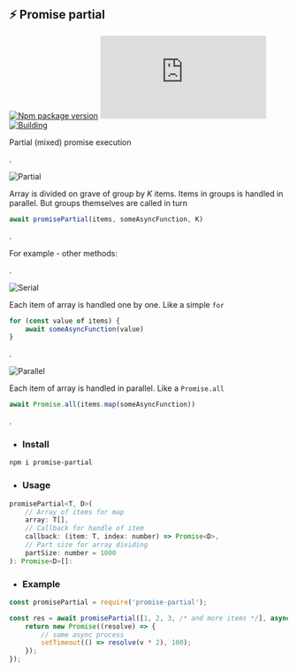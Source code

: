 ## ⚡ Promise partial
[![Npm package version](https://badgen.net/npm/v/promise-partial)](https://npmjs.com/package/promise-partial)
[![Small size](https://img.badgesize.io/neki-dev/promise-partial/master/dist/index.js)](https://github.com/neki-dev/promise-partial/blob/master/dist/index.js)
[![Building](https://github.com/neki-dev/promise-partial/actions/workflows/build.yml/badge.svg)](https://github.com/neki-dev/promise-partial/actions/workflows/build.yml)

Partial (mixed) promise execution

.

![Partial](https://i.ibb.co/J2ZcvzV/partial.png)

Array is divided on grave of group by _K_ items. Items in groups is handled in parallel. But groups themselves are called in turn
```javascript
await promisePartial(items, someAsyncFunction, K)
```
.

For example - other methods:

.

![Serial](https://i.ibb.co/n77YP3n/serial.png)

Each item of array is handled one by one. Like a simple `for`
```javascript
for (const value of items) {
    await someAsyncFunction(value)
}
```

.

![Parallel](https://i.ibb.co/hM5RTC5/parallel.png)

Each item of array is handled in parallel. Like a `Promise.all`
```javascript
await Promise.all(items.map(someAsyncFunction))
```

.

* ### Install

```sh
npm i promise-partial
```

* ### Usage

```js
promisePartial<T, D>(
    // Array of items for map
    array: T[],
    // Callback for handle of item
    callback: (item: T, index: number) => Promise<D>,
    // Part size for array dividing
    partSize: number = 1000
): Promise<D>[]:
```

* ### Example

```js
const promisePartial = require('promise-partial');

const res = await promisePartial([1, 2, 3, /* and more items */], async (v) => {
    return new Promise((resolve) => {
        // some async process
        setTimeout(() => resolve(v * 2), 100);
    });
});
```
